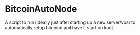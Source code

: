 BitcoinAutoNode
===============

A script to run (ideally just after starting up a new server/vps) to automatically setup bitcoind and have it start on boot.
